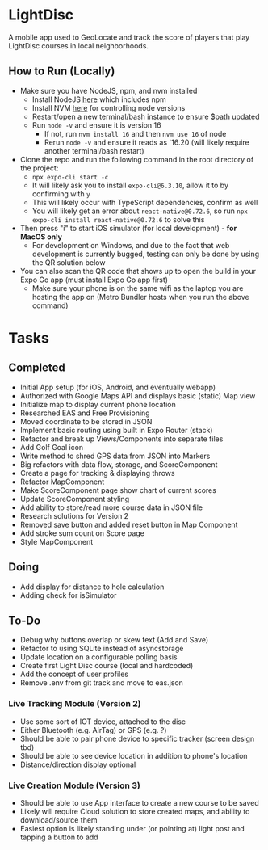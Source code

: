 # LightDisc
A mobile app used to GeoLocate and track the score of players that play LightDisc courses in local neighborhoods.

## How to Run (Locally)
* Make sure you have NodeJS, npm, and nvm installed
    * Install NodeJS [here](https://nodejs.org/en/download/) which includes npm
    * Install NVM [here](https://sourceforge.net/projects/nvm-for-windows.mirror/) for controlling node versions
    * Restart/open a new terminal/bash instance to ensure $path updated
    * Run `node -v` and ensure it is version 16
        * If not, run `nvm install 16` and then `nvm use 16` of node
        * Rerun `node -v` and ensure it reads as `16.20 (will likely require another terminal/bash restart)
* Clone the repo and run the following command in the root directory of the project:
    * `npx expo-cli start -c`
    * It will likely ask you to install `expo-cli@6.3.10`, allow it to by confirming with `y`
    * This will likely occur with TypeScript dependencies, confirm as well
    * You will likely get an error about `react-native@0.72.6`, so run `npx expo-cli install react-native@0.72.6` to solve this
* Then press "i" to start iOS simulator (for local development) - **for MacOS only**
    * For development on Windows, and due to the fact that web development is currently bugged, testing can only be done by using the QR solution below
* You can also scan the QR code that shows up to open the build in your Expo Go app (must install Expo Go app first)
    * Make sure your phone is on the same wifi as the laptop you are hosting the app on (Metro Bundler hosts when you run the above command)

# Tasks

## Completed
* Initial App setup (for iOS, Android, and eventually webapp)
* Authorized with Google Maps API and displays basic (static) Map view
* Initialize map to display current phone location
* Researched EAS and Free Provisioning
* Moved coordinate to be stored in JSON
* Implement basic routing using built in Expo Router (stack)
* Refactor and break up Views/Components into separate files
* Add Golf Goal icon
* Write method to shred GPS data from JSON into Markers
* Big refactors with data flow, storage, and ScoreComponent
* Create a page for tracking & displaying throws
* Refactor MapComponent
* Make ScoreComponent page show chart of current scores
* Update ScoreComponent styling
* Add ability to store/read more course data in JSON file
* Research solutions for Version 2
* Removed save button and added reset button in Map Component
* Add stroke sum count on Score page
* Style MapComponent

## Doing
* Add display for distance to hole calculation
* Adding check for isSimulator

## To-Do
* Debug why buttons overlap or skew text (Add and Save)
* Refactor to using SQLite instead of asyncstorage
* Update location on a configurable polling basis
* Create first Light Disc course (local and hardcoded)
* Add the concept of user profiles
* Remove .env from git track and move to eas.json
### Live Tracking Module (Version 2)
* Use some sort of IOT device, attached to the disc
* Either Bluetooth (e.g. AirTag) or GPS (e.g. ?)
* Should be able to pair phone device to specific tracker (screen design tbd)
* Should be able to see device location in addition to phone's location
* Distance/direction display optional
### Live Creation Module (Version 3)
* Should be able to use App interface to create a new course to be saved
* Likely will require Cloud solution to store created maps, and ability to download/source them
* Easiest option is likely standing under (or pointing at) light post and tapping a button to add